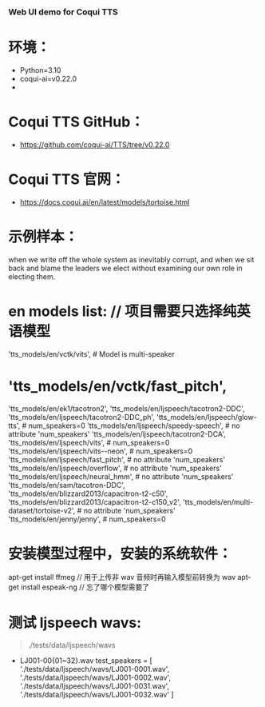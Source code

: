 ### Web UI demo for Coqui TTS

# 环境：
- Python=3.10
- coqui-ai=v0.22.0
- 

# Coqui TTS GitHub：
- https://github.com/coqui-ai/TTS/tree/v0.22.0
# Coqui TTS 官网：
- https://docs.coqui.ai/en/latest/models/tortoise.html

# 示例样本：
when we write off the whole system as inevitably corrupt, and when we sit back and blame the leaders we elect without examining our own role in electing them.

# en models list: // 项目需要只选择纯英语模型
'tts_models/en/vctk/vits',  # Model is multi-speaker 
# 'tts_models/en/vctk/fast_pitch', 
'tts_models/en/ek1/tacotron2',
'tts_models/en/ljspeech/tacotron2-DDC',
'tts_models/en/ljspeech/tacotron2-DDC_ph',
'tts_models/en/ljspeech/glow-tts', # num_speakers=0
'tts_models/en/ljspeech/speedy-speech', # no attribute 'num_speakers'
'tts_models/en/ljspeech/tacotron2-DCA',
'tts_models/en/ljspeech/vits', # num_speakers=0
'tts_models/en/ljspeech/vits--neon', # num_speakers=0  
'tts_models/en/ljspeech/fast_pitch', # no attribute 'num_speakers'
'tts_models/en/ljspeech/overflow',  # no attribute 'num_speakers'
'tts_models/en/ljspeech/neural_hmm', # no attribute 'num_speakers'
'tts_models/en/sam/tacotron-DDC',
'tts_models/en/blizzard2013/capacitron-t2-c50',
'tts_models/en/blizzard2013/capacitron-t2-c150_v2',
'tts_models/en/multi-dataset/tortoise-v2', # no attribute 'num_speakers'
'tts_models/en/jenny/jenny', # num_speakers=0

# 安装模型过程中，安装的系统软件：
apt-get install ffmeg // 用于上传非 wav 音频时再输入模型前转换为 wav
apt-get install espeak-ng // 忘了哪个模型需要了

# 测试 ljspeech wavs:
> ./tests/data/ljspeech/wavs
- LJ001-00{01~32}.wav
test_speakers = [
    './tests/data/ljspeech/wavs/LJ001-0001.wav',
    './tests/data/ljspeech/wavs/LJ001-0002.wav',
    './tests/data/ljspeech/wavs/LJ001-0031.wav',
    './tests/data/ljspeech/wavs/LJ001-0032.wav'
]